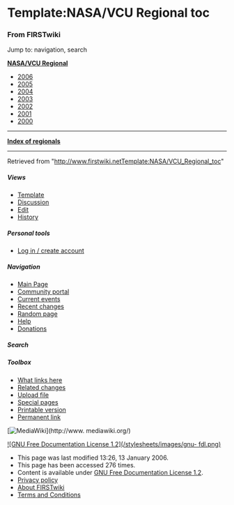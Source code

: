 # Template:NASA/VCU Regional toc

### From FIRSTwiki

Jump to: navigation, search

**[NASA/VCU Regional](NASA/VCU_Regional "NASA/VCU Regional" )**

  * [2006](NASA/VCU_Regional_%282006%29 "NASA/VCU Regional \(2006\)" )
  * [2005](/index.php?title=NASA/VCU_Regional_%282005%29&action=edit "NASA/VCU Regional \(2005\)" )
  * [2004](NASA/VCU_Regional_%282004%29 "NASA/VCU Regional \(2004\)" )
  * [2003](/index.php?title=NASA/VCU_Regional_%282003%29&action=edit "NASA/VCU Regional \(2003\)" )
  * [2002](/index.php?title=NASA/VCU_Regional_%282002%29&action=edit "NASA/VCU Regional \(2002\)" )
  * [2001](/index.php?title=NASA/VCU_Regional_%282001%29&action=edit "NASA/VCU Regional \(2001\)" )
  * [2000](/index.php?title=NASA/VCU_Regional_%282000%29&action=edit "NASA/VCU Regional \(2000\)" )

* * *

**[Index of regionals](Index_of_regionals "Index of regionals" )**

  
  
  
---  
  
Retrieved from
"<http://www.firstwiki.netTemplate:NASA/VCU_Regional_toc>"

##### Views

  * [Template](Template:NASA/VCU_Regional_toc)
  * [Discussion](/index.php?title=Template_talk:NASA/VCU_Regional_toc&action=edit)
  * [Edit](/index.php?title=Template:NASA/VCU_Regional_toc&action=edit)
  * [History](/index.php?title=Template:NASA/VCU_Regional_toc&action=history)

##### Personal tools

  * [Log in / create account](/index.php?title=Special:Userlogin&returnto=Template:NASA/VCU_Regional_toc)

[](Main_Page "Main Page" )

##### Navigation

  * [Main Page](Main_Page)
  * [Community portal](FIRSTwiki:Community_portal)
  * [Current events](Current_events)
  * [Recent changes](Special:Recentchanges)
  * [Random page](Special:Random)
  * [Help](Help:Contents)
  * [Donations](FIRSTwiki:Site_support)

##### Search



##### Toolbox

  * [What links here](Special:Whatlinkshere/Template:NASA/VCU_Regional_toc)
  * [Related changes](Special:Recentchangeslinked/Template:NASA/VCU_Regional_toc)
  * [Upload file](Special:Upload)
  * [Special pages](Special:Specialpages)
  * [Printable version](/index.php?title=Template:NASA/VCU_Regional_toc&printable=yes)
  * [Permanent link](/index.php?title=Template:NASA/VCU_Regional_toc&oldid=42356)

[![MediaWiki](/skins/common/images/poweredby_mediawiki_88x31.png)](http://www.
mediawiki.org/)

[![GNU Free Documentation License 1.2](/stylesheets/images/gnu-
fdl.png)](http://www.gnu.org/copyleft/fdl.html)

  * This page was last modified 13:26, 13 January 2006.
  * This page has been accessed 276 times.
  * Content is available under [GNU Free Documentation License 1.2](http://www.gnu.org/copyleft/fdl.html "http://www.gnu.org/copyleft/fdl.html" ).
  * [Privacy policy](FIRSTwiki:Privacy_policy "FIRSTwiki:Privacy policy" )
  * [About FIRSTwiki](FIRSTwiki:About "FIRSTwiki:About" )
  * [Terms and Conditions](FIRSTwiki:Terms_and_conditions "FIRSTwiki:Terms and conditions" )

